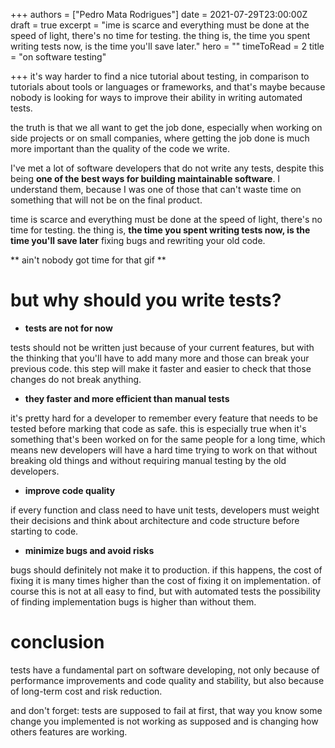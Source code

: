 +++
authors = ["Pedro Mata Rodrigues"]
date = 2021-07-29T23:00:00Z
draft = true
excerpt = "ime is scarce and everything must be done at the speed of light, there's no time for testing. the thing is, the time you spent writing tests now, is the time you'll save later."
hero = ""
timeToRead = 2
title = "on software testing"

+++
it's way harder to find a nice tutorial about testing, in comparison to tutorials about tools or languages or frameworks, and that's maybe because nobody is looking for ways to improve their ability in writing automated tests.

the truth is that we all want to get the job done, especially when working on side projects or on small companies, where getting the job done is much more important than the quality of the code we write.

I've met a lot of software developers that do not write any tests, despite this being **one of the best ways for building maintainable software**. I understand them, because I was one of those that can't waste time on something that will not be on the final product.

time is scarce and everything must be done at the speed of light, there's no time for testing. the thing is, **the time you spent writing tests now, is the time you'll save later** fixing bugs and rewriting your old code.

\** ain't nobody got time for that gif **

# but why should you write tests?

* **tests are not for now**

tests should not be written just because of your current features, but with the thinking that you'll have to add many more and those can break your previous code. this step will make it faster and easier to check that those changes do not break anything.

* **they faster and more efficient than manual tests**

it's pretty hard for a developer to remember every feature that needs to be tested before marking that code as safe. this is especially true when it's something that's been worked on for the same people for a long time, which means new developers will have a hard time trying to work on that without breaking old things and without requiring manual testing by the old developers.

* **improve code quality**

if every function and class need to have unit tests, developers must weight their decisions and think about architecture and code structure before starting to code.

* **minimize bugs and avoid risks**

bugs should definitely not make it to production. if this happens, the cost of fixing it is many times higher than the cost of fixing it on implementation. of course this is not at all easy to find, but with automated tests the possibility of finding implementation bugs is higher than without them.

# conclusion

tests have a fundamental part on software developing, not only because of performance improvements and code quality and stability, but also because of long-term cost and risk reduction.

and don't forget: tests are supposed to fail at first, that way you know some change you implemented is not working as supposed and is changing how others features are working.